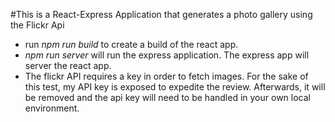 #This is a React-Express Application that generates a photo gallery using the Flickr Api

- run *npm run build* to create a build of the react app.
- *npm run server* will run the express application. The express app will server the react app.
- The flickr API requires a key in order to fetch images. For the sake of this test, my API key is exposed to expedite the review. Afterwards, it will be removed and the api key will need to be handled in your own local environment.
